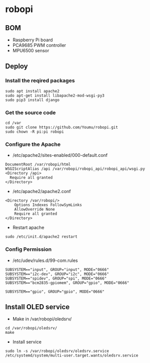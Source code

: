 # robopi
## BOM
* Raspberry Pi board
* PCA9685 PWM controller
* MPU6500 sensor

## Deploy

### Install the reqired packages
```
sudo apt install apache2
sudo apt-get install libapache2-mod-wsgi-py3
sudo pip3 install django
```

### Get the source code
```
cd /var
sudo git clone https://github.com/Youmu/robopi.git
sudo chown -R pi:pi robopi
```

### Configure the Apache
* /etc/apache2/sites-enabled/000-default.conf
```
DocumentRoot /var/robopi/html
WSGIScriptAlias /api /var/robopi/robopi_api/robopi_api/wsgi.py
<Directory /api>
  Require all granted
</Directory>
```
* /etc/apache2/apache2.conf
```
<Directory /var/robopi/>
    Options Indexes FollowSymLinks
    AllowOverride None
    Require all granted
</Directory>
```
* Restart apache
```
sudo /etc/init.d/apache2 restart
```

### Config Permission
* /etc/udev/rules.d/99-com.rules
```
SUBSYSTEM=="input", GROUP="input", MODE="0666"
SUBSYSTEM=="i2c-dev", GROUP="i2c", MODE="0666"
SUBSYSTEM=="spidev", GROUP="spi", MODE="0666"
SUBSYSTEM=="bcm2835-gpiomem", GROUP="gpio", MODE="0666"

SUBSYSTEM=="gpio", GROUP="gpio", MODE="0666"
```

## Install OLED service
* Make in /var/robopi/oledsrv/
```
cd /var/robopi/oledsrv/
make
```
* Install service
```
sudo ln -s /var/robopi/oledsrv/oledsrv.service /etc/systemd/system/multi-user.target.wants/oledsrv.service
```


